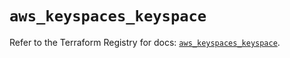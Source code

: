 # `aws_keyspaces_keyspace`

Refer to the Terraform Registry for docs: [`aws_keyspaces_keyspace`](https://registry.terraform.io/providers/hashicorp/aws/6.0.0/docs/resources/keyspaces_keyspace).
